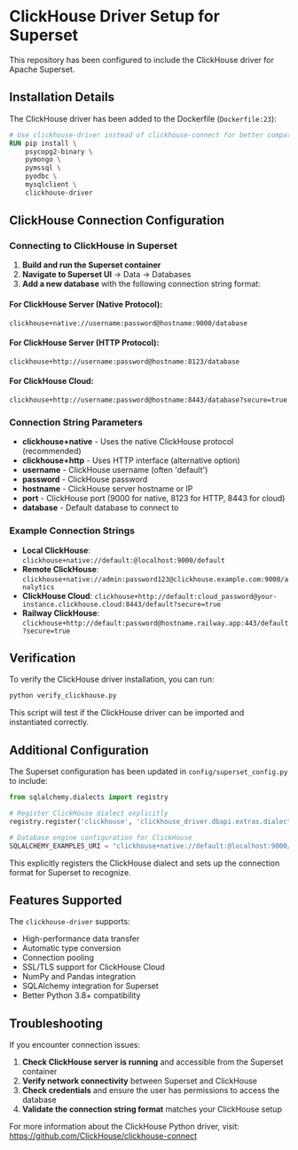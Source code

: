 # ClickHouse Driver Setup for Superset

This repository has been configured to include the ClickHouse driver for Apache Superset.

## Installation Details

The ClickHouse driver has been added to the Dockerfile (`Dockerfile:23`):

```dockerfile
# Use clickhouse-driver instead of clickhouse-connect for better compatibility
RUN pip install \
    psycopg2-binary \
    pymongo \
    pymssql \
    pyodbc \
    mysqlclient \
    clickhouse-driver
```

## ClickHouse Connection Configuration

### Connecting to ClickHouse in Superset

1. **Build and run the Superset container**
2. **Navigate to Superset UI** → Data → Databases
3. **Add a new database** with the following connection string format:

#### For ClickHouse Server (Native Protocol):
```
clickhouse+native://username:password@hostname:9000/database
```

#### For ClickHouse Server (HTTP Protocol):
```
clickhouse+http://username:password@hostname:8123/database
```

#### For ClickHouse Cloud:
```
clickhouse+http://username:password@hostname:8443/database?secure=true
```

### Connection String Parameters

- **clickhouse+native** - Uses the native ClickHouse protocol (recommended)
- **clickhouse+http** - Uses HTTP interface (alternative option)
- **username** - ClickHouse username (often 'default')
- **password** - ClickHouse password
- **hostname** - ClickHouse server hostname or IP
- **port** - ClickHouse port (9000 for native, 8123 for HTTP, 8443 for cloud)
- **database** - Default database to connect to

### Example Connection Strings

- **Local ClickHouse**: `clickhouse+native://default:@localhost:9000/default`
- **Remote ClickHouse**: `clickhouse+native://admin:password123@clickhouse.example.com:9000/analytics`
- **ClickHouse Cloud**: `clickhouse+http://default:cloud_password@your-instance.clickhouse.cloud:8443/default?secure=true`
- **Railway ClickHouse**: `clickhouse+http://default:password@hostname.railway.app:443/default?secure=true`

## Verification

To verify the ClickHouse driver installation, you can run:

```bash
python verify_clickhouse.py
```

This script will test if the ClickHouse driver can be imported and instantiated correctly.

## Additional Configuration

The Superset configuration has been updated in `config/superset_config.py` to include:

```python
from sqlalchemy.dialects import registry

# Register ClickHouse dialect explicitly
registry.register('clickhouse', 'clickhouse_driver.dbapi.extras.dialect', 'ClickHouseDialect')

# Database engine configuration for ClickHouse
SQLALCHEMY_EXAMPLES_URI = "clickhouse+native://default:@localhost:9000/default"
```

This explicitly registers the ClickHouse dialect and sets up the connection format for Superset to recognize.

## Features Supported

The `clickhouse-driver` supports:

- High-performance data transfer
- Automatic type conversion
- Connection pooling
- SSL/TLS support for ClickHouse Cloud
- NumPy and Pandas integration
- SQLAlchemy integration for Superset
- Better Python 3.8+ compatibility

## Troubleshooting

If you encounter connection issues:

1. **Check ClickHouse server is running** and accessible from the Superset container
2. **Verify network connectivity** between Superset and ClickHouse
3. **Check credentials** and ensure the user has permissions to access the database
4. **Validate the connection string format** matches your ClickHouse setup

For more information about the ClickHouse Python driver, visit:
https://github.com/ClickHouse/clickhouse-connect